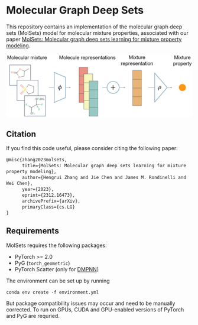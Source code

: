 # Molecular Graph Deep Sets
This repository contains an implementation of the molecular graph deep sets (MolSets) model for molecular mixture properties, associated with our paper [MolSets: Molecular graph deep sets learning for mixture property modeling](https://arxiv.org/abs/2312.16473).

![Model architecture](MolSets_architecture.webp)

## Citation
If you find this code useful, please consider citing the following paper:
```
@misc{zhang2023molsets,
      title={MolSets: Molecular graph deep sets learning for mixture property modeling}, 
      author={Hengrui Zhang and Jie Chen and James M. Rondinelli and Wei Chen},
      year={2023},
      eprint={2312.16473},
      archivePrefix={arXiv},
      primaryClass={cs.LG}
}
```

## Requirements
MolSets requires the following packages:
- PyTorch >= 2.0
- PyG (`torch_geometric`)
- PyTorch Scatter (only for [DMPNN](https://github.com/itakigawa/pyg_chemprop))

The environment can be set up by running
```
conda env create -f environment.yml
```
But package compatibility issues may occur and need to be manually corrected. To run on GPUs, CUDA and GPU-enabled versions of PyTorch and PyG are requried.
